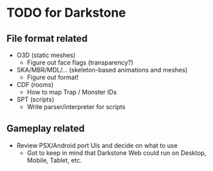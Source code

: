 # TODO for Darkstone

## File format related

- O3D (static meshes)
  - Figure out face flags (transparency?)
- SKA/MBR/MDL/... (skeleton-based animations and meshes)
  - Figure out format!
- CDF (rooms)
  - How to map Trap / Monster IDs
- SPT (scripts)
  - Write parser/interpreter for scripts

## Gameplay related

- Review PSX/Android port UIs and decide on what to use
  * Got to keep in mind that Darkstone Web could run on Desktop, Mobile, Tablet, etc.

